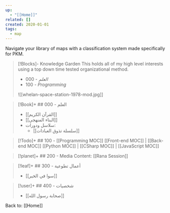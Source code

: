 ```yaml
---
up:
  - "[[Home]]"
related: []
created: 2020-01-01
tags:
  - map
---
```

Navigate your library of maps with a classification system made specifically for PKM. 

> [!Blocks]- Knowledge Garden
> This holds all of my high level interests using a top down time tested organizational method.
> - 000 - *العلم*
> - 100 - *Programming*
> 
> ![[whelan-space-station-1978-mod.jpg]]

> [!Book]+ ## 000 - العلم
> - [[القرآن الكريم]]
> - [[البناء المنهجي]]
> - سلاسل ودورات:
> 	- [[سلسلة تذوق العبادات]]

> [!Todo]+ ## 100 - [[Programming MOC]]
> [[Front-end MOC]] | [[Back-end MOC]]
> [[Python MOC]] | [[CSharp MOC]] | [[JavaScript MOC]]

> [!planet]+ ## 200 - Media
> Content: [[Rana Session]]

> [!leaf]+ ## 300 - أعمال تطوعية
> - [[سوا في الخير]]

> [!user]+  ##  400 - شخصيات
>- [[صحابة رسول الله]]

Back to: [[Home]]